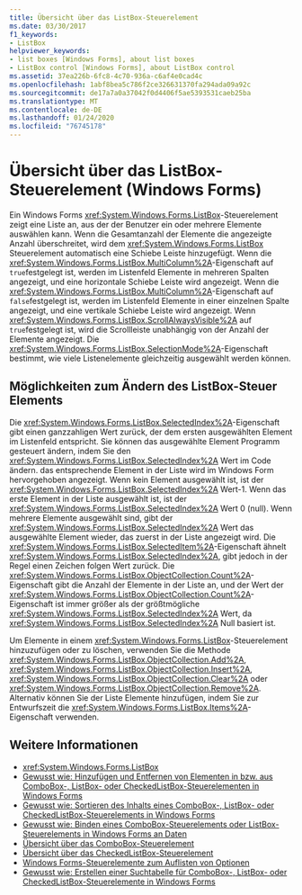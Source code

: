 ```yaml
---
title: Übersicht über das ListBox-Steuerelement
ms.date: 03/30/2017
f1_keywords:
- ListBox
helpviewer_keywords:
- list boxes [Windows Forms], about list boxes
- ListBox control [Windows Forms], about ListBox control
ms.assetid: 37ea226b-6fc8-4c70-936a-c6af4e0cad4c
ms.openlocfilehash: 1abf8bea5c786f2ce326631370fa294ada09a92c
ms.sourcegitcommit: de17a7a0a37042f0d4406f5ae5393531caeb25ba
ms.translationtype: MT
ms.contentlocale: de-DE
ms.lasthandoff: 01/24/2020
ms.locfileid: "76745178"
---
```

# <a name="listbox-control-overview-windows-forms"></a>Übersicht über das ListBox-Steuerelement (Windows Forms)
Ein Windows Forms <xref:System.Windows.Forms.ListBox>-Steuerelement zeigt eine Liste an, aus der der Benutzer ein oder mehrere Elemente auswählen kann. Wenn die Gesamtanzahl der Elemente die angezeigte Anzahl überschreitet, wird dem <xref:System.Windows.Forms.ListBox> Steuerelement automatisch eine Schiebe Leiste hinzugefügt. Wenn die <xref:System.Windows.Forms.ListBox.MultiColumn%2A>-Eigenschaft auf `true`festgelegt ist, werden im Listenfeld Elemente in mehreren Spalten angezeigt, und eine horizontale Schiebe Leiste wird angezeigt. Wenn die <xref:System.Windows.Forms.ListBox.MultiColumn%2A>-Eigenschaft auf `false`festgelegt ist, werden im Listenfeld Elemente in einer einzelnen Spalte angezeigt, und eine vertikale Schiebe Leiste wird angezeigt. Wenn <xref:System.Windows.Forms.ListBox.ScrollAlwaysVisible%2A> auf `true`festgelegt ist, wird die Scrollleiste unabhängig von der Anzahl der Elemente angezeigt. Die <xref:System.Windows.Forms.ListBox.SelectionMode%2A>-Eigenschaft bestimmt, wie viele Listenelemente gleichzeitig ausgewählt werden können.  
  
## <a name="ways-to-change-the-listbox-control"></a>Möglichkeiten zum Ändern des ListBox-Steuer Elements  
 Die <xref:System.Windows.Forms.ListBox.SelectedIndex%2A>-Eigenschaft gibt einen ganzzahligen Wert zurück, der dem ersten ausgewählten Element im Listenfeld entspricht. Sie können das ausgewählte Element Programm gesteuert ändern, indem Sie den <xref:System.Windows.Forms.ListBox.SelectedIndex%2A> Wert im Code ändern. das entsprechende Element in der Liste wird im Windows Form hervorgehoben angezeigt. Wenn kein Element ausgewählt ist, ist der <xref:System.Windows.Forms.ListBox.SelectedIndex%2A> Wert-1. Wenn das erste Element in der Liste ausgewählt ist, ist der <xref:System.Windows.Forms.ListBox.SelectedIndex%2A> Wert 0 (null). Wenn mehrere Elemente ausgewählt sind, gibt der <xref:System.Windows.Forms.ListBox.SelectedIndex%2A> Wert das ausgewählte Element wieder, das zuerst in der Liste angezeigt wird. Die <xref:System.Windows.Forms.ListBox.SelectedItem%2A>-Eigenschaft ähnelt <xref:System.Windows.Forms.ListBox.SelectedIndex%2A>, gibt jedoch in der Regel einen Zeichen folgen Wert zurück. Die <xref:System.Windows.Forms.ListBox.ObjectCollection.Count%2A>-Eigenschaft gibt die Anzahl der Elemente in der Liste an, und der Wert der <xref:System.Windows.Forms.ListBox.ObjectCollection.Count%2A>-Eigenschaft ist immer größer als der größtmögliche <xref:System.Windows.Forms.ListBox.SelectedIndex%2A> Wert, da <xref:System.Windows.Forms.ListBox.SelectedIndex%2A> Null basiert ist.  
  
 Um Elemente in einem <xref:System.Windows.Forms.ListBox>-Steuerelement hinzuzufügen oder zu löschen, verwenden Sie die Methode <xref:System.Windows.Forms.ListBox.ObjectCollection.Add%2A>, <xref:System.Windows.Forms.ListBox.ObjectCollection.Insert%2A>, <xref:System.Windows.Forms.ListBox.ObjectCollection.Clear%2A> oder <xref:System.Windows.Forms.ListBox.ObjectCollection.Remove%2A>. Alternativ können Sie der Liste Elemente hinzufügen, indem Sie zur Entwurfszeit die <xref:System.Windows.Forms.ListBox.Items%2A>-Eigenschaft verwenden.  
  
## <a name="see-also"></a>Weitere Informationen

- <xref:System.Windows.Forms.ListBox>
- [Gewusst wie: Hinzufügen und Entfernen von Elementen in bzw. aus ComboBox-, ListBox- oder CheckedListBox-Steuerelementen in Windows Forms](add-and-remove-items-from-a-wf-combobox.md)
- [Gewusst wie: Sortieren des Inhalts eines ComboBox-, ListBox- oder CheckedListBox-Steuerelements in Windows Forms](sort-the-contents-of-a-wf-combobox-listbox-or-checkedlistbox-control.md)
- [Gewusst wie: Binden eines ComboBox-Steuerelements oder ListBox-Steuerelements in Windows Forms an Daten](how-to-bind-a-windows-forms-combobox-or-listbox-control-to-data.md)
- [Übersicht über das ComboBox-Steuerelement](combobox-control-overview-windows-forms.md)
- [Übersicht über das CheckedListBox-Steuerelement](checkedlistbox-control-overview-windows-forms.md)
- [Windows Forms-Steuerelemente zum Auflisten von Optionen](windows-forms-controls-used-to-list-options.md)
- [Gewusst wie: Erstellen einer Suchtabelle für ComboBox-, ListBox- oder CheckedListBox-Steuerelemente in Windows Forms](create-a-lookup-table-for-a-wf-combobox-listbox.md)
